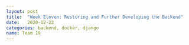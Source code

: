 ```yaml
---
layout: post
title:  "Week Eleven: Restoring and Further Developing the Backend"
date:   2020-12-22
categories: backend, docker, django
name: Team 19
---
```


